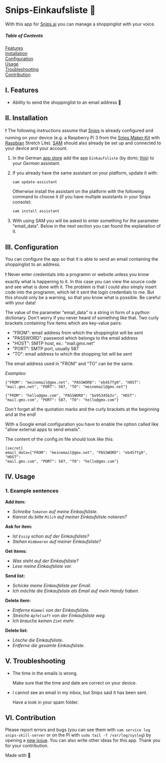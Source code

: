 # Snips-Einkaufsliste :memo:
With this app for [Snips.ai](https://snips.ai/) you can manage a shoppinglist with your voice.

##### Table of Contents  
[Features](#i-features)  
[Installation](#ii-installation)  
[Configuration](#iii-configuration)  
[Usage](#iv-usage)  
[Troubleshooting](#v-troubleshooting)  
[Contribution](#vi-contribution)  


## I. Features

- Ability to send the shoppinglist to an email address :postal_horn:

## II. Installation

:exclamation: The following instructions assume that [Snips](https://snips.gitbook.io/documentation/snips-basics) is
already configured and running on your device (e.g. a Raspberry Pi 3 from the 
[Snips Maker Kit](https://makers.snips.ai/kit/) with 
[Raspbian](https://www.raspberrypi.org/downloads/raspbian/) Stretch Lite). 
[SAM](https://snips.gitbook.io/getting-started/installation) should
also already be set up and connected to your device and your account.

1. In the German [app store](https://console.snips.ai/) add the
app `Einkaufsliste` (by domi; [this](https://console.snips.ai/store/de/skill_Va52B5v45GB)) to
your *German* assistant.

2. If you already have the same assistant on your platform, update it with:
      ```bash
      sam update-assistant
      ```
      
   Otherwise install the assistant on the platform with the following command to
   choose it (if you have multiple assistants in your Snips console):
      ```bash
      sam install assistant
      ```

3. With using SAM you will be asked to enter something
for the parameter "email_data". Below in the next section you 
can found the explanation of it.
    
## III. Configuration

You can configure the app so that it is able to send an email
containing the shoppinglist to an address.

:exclamation: Never enter credentials into a programm or website unless you know exactly what is happening to it.
In this case you can view the source code and see what is done
with it. The problem is that I could also simply insert code into the programm, which let it sent the login credentials
to me. But this should only be a warning, so that you know what is possible.
Be careful with your data!

The value of the parameter "email_data" is a string in form of a python dictionary.
Don't worry if you never heard of something like that.
Two curly brackets containing five items which are key-value pairs:
- "FROM": email address from which the shoppinglist will be sent
- "PASSWORD": password which belongs to the email address
- "HOST": SMTP host, ex.: "mail.gmx.net"
- "PORT": SMTP port, usually 587
- "TO": email address to which the shopping list will be sent

The email address used in "FROM" and "TO" can be the same.

*Examples:*

`{"FROM": "meinemail@gmx.net", "PASSWORD": "eb457fg9", "HOST":
"mail.gmx.net", "PORT": 587, "TO": "meinemail@gmx.net"}`

`{"FROM": "hello@gmx.com", "PASSWORD": "bo95345b3v", "HOST":
"mail.gmx.com", "PORT": 587, "TO": "hello@gmx.com"}`

Don't forget all the quotation marks and the curly brackets at the beginning and at the end!

With a Google email configuration you have to enable the option called like "allow external apps to send emails".

The content of the config.ini file should look like this:

```
[secret]
email_data={"FROM": "meinemail@gmx.net", "PASSWORD": "eb457fg9", "HOST":
"mail.gmx.com", "PORT": 587, "TO": "hello@gmx.com"}
```

## IV. Usage

### 1. Example sentences

**Add item:**

- *Schreibe `Tomaten` auf meine Einkaufsliste.*
- *Kannst du bitte `Milch` auf meiner Einkaufsliste notieren?*

**Ask for item:**

- *Ist `Essig` schon auf der Einkaufsliste?*
- *Stehen `Himbeeren` auf meiner Einkaufsliste?*

**Get items:**

- *Was steht auf der Einkaufsliste?*
- *Lese meine Einkaufsliste vor.*

**Send list:**

- *Schicke meine Einkaufsliste per Email.*
- *Ich möchte die Einkaufsliste als Email auf mein Handy haben.*

**Delete item:**

- *Entferne `Kümmel` von der Einkaufsliste.*
- *Streiche `Apfelsaft` von der Einkaufsliste weg.*
- *Ich brauche keinen `Zimt` mehr.*

**Delete list:**

- *Lösche die Einkaufsliste.*
- *Entferne die gesamte Einkaufsliste.*


## V. Troubleshooting

- The time in the emails is wrong.

    Make sure that the time and date are correct on your device.
    
- I cannot see an email in my inbox, but Snips said it has been sent.
    
    Have a look in your spam folder.

## VI. Contribution

Please report errors and bugs (you can see them with `sam service log snips-skill-server` or on the Pi
with `sudo tail -f /var/log/syslog`) by opening
a [new issue](https://github.com/MrJohnZoidberg/Snips-Einkaufsliste/issues/new).
You can also write other ideas for this app. Thank you for your contribution.

Made with :blue_heart:
